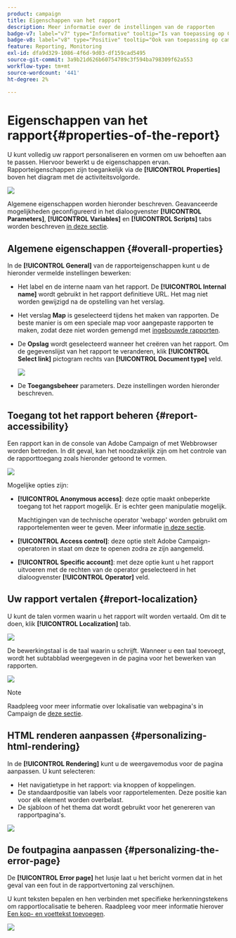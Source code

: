 ```yaml
---
product: campaign
title: Eigenschappen van het rapport
description: Meer informatie over de instellingen van de rapporten
badge-v7: label="v7" type="Informative" tooltip="Is van toepassing op Campaign Classic v7"
badge-v8: label="v8" type="Positive" tooltip="Ook van toepassing op campagne v8"
feature: Reporting, Monitoring
exl-id: dfa9d329-1086-4f6d-9d03-df159cad5495
source-git-commit: 3a9b21d626b60754789c3f594ba798309f62a553
workflow-type: tm+mt
source-wordcount: '441'
ht-degree: 2%

---
```


# Eigenschappen van het rapport{#properties-of-the-report}



U kunt volledig uw rapport personaliseren en vormen om uw behoeften aan te passen. Hiervoor bewerkt u de eigenschappen ervan. Rapporteigenschappen zijn toegankelijk via de **[!UICONTROL Properties]** boven het diagram met de activiteitsvolgorde.

![](assets/s_ncs_advuser_report_properties_01.png)

Algemene eigenschappen worden hieronder beschreven. Geavanceerde mogelijkheden geconfigureerd in het dialoogvenster **[!UICONTROL Parameters]**, **[!UICONTROL Variables]** en **[!UICONTROL Scripts]** tabs worden beschreven [in deze sectie](../../reporting/using/advanced-functionalities.md).

## Algemene eigenschappen {#overall-properties}

In de **[!UICONTROL General]** van de rapporteigenschappen kunt u de hieronder vermelde instellingen bewerken:

* Het label en de interne naam van het rapport. De **[!UICONTROL Internal name]** wordt gebruikt in het rapport definitieve URL. Het mag niet worden gewijzigd na de opstelling van het verslag.

* Het verslag **Map** is geselecteerd tijdens het maken van rapporten. De beste manier is om een speciale map voor aangepaste rapporten te maken, zodat deze niet worden gemengd met [ingebouwde rapporten](../../reporting/using/about-campaign-built-in-reports.md).

* De **Opslag** wordt geselecteerd wanneer het creëren van het rapport. Om de gegevenslijst van het rapport te veranderen, klik **[!UICONTROL Select link]** pictogram rechts van **[!UICONTROL Document type]** veld.

  ![](assets/s_ncs_advuser_report_properties_02.png)

* De **Toegangsbeheer** parameters. Deze instellingen worden hieronder beschreven.

## Toegang tot het rapport beheren {#report-accessibility}

Een rapport kan in de console van Adobe Campaign of met Webbrowser worden betreden. In dit geval, kan het noodzakelijk zijn om het controle van de rapporttoegang zoals hieronder getoond te vormen.

![](assets/s_ncs_advuser_report_properties_02b.png)

Mogelijke opties zijn:

* **[!UICONTROL Anonymous access]**: deze optie maakt onbeperkte toegang tot het rapport mogelijk. Er is echter geen manipulatie mogelijk.

  Machtigingen van de technische operator &#39;webapp&#39; worden gebruikt om rapportelementen weer te geven. Meer informatie [in deze sectie](../../platform/using/access-management-operators.md).

* **[!UICONTROL Access control]**: deze optie stelt Adobe Campaign-operatoren in staat om deze te openen zodra ze zijn aangemeld.
* **[!UICONTROL Specific account]**: met deze optie kunt u het rapport uitvoeren met de rechten van de operator geselecteerd in het dialoogvenster **[!UICONTROL Operator]** veld.

## Uw rapport vertalen {#report-localization}

U kunt de talen vormen waarin u het rapport wilt worden vertaald. Om dit te doen, klik **[!UICONTROL Localization]** tab.

![](assets/s_ncs_advuser_report_properties_06.png)

De bewerkingstaal is de taal waarin u schrijft. Wanneer u een taal toevoegt, wordt het subtabblad weergegeven in de pagina voor het bewerken van rapporten.

![](assets/s_ncs_advuser_report_properties_05a.png)

>[!NOTE]
>
>Raadpleeg voor meer informatie over lokalisatie van webpagina&#39;s in Campaign de [deze sectie](../../web/using/translating-a-web-form.md).

## HTML renderen aanpassen {#personalizing-html-rendering}

In de **[!UICONTROL Rendering]** kunt u de weergavemodus voor de pagina aanpassen. U kunt selecteren:

* Het navigatietype in het rapport: via knoppen of koppelingen.
* De standaardpositie van labels voor rapportelementen. Deze positie kan voor elk element worden overbelast.
* De sjabloon of het thema dat wordt gebruikt voor het genereren van rapportpagina&#39;s.

![](assets/s_ncs_advuser_report_properties_08.png)

## De foutpagina aanpassen {#personalizing-the-error-page}

De **[!UICONTROL Error page]** het lusje laat u het bericht vormen dat in het geval van een fout in de rapportvertoning zal verschijnen.

U kunt teksten bepalen en hen verbinden met specifieke herkenningstekens om rapportlocalisatie te beheren. Raadpleeg voor meer informatie hierover [Een kop- en voettekst toevoegen](../../reporting/using/element-layout.md#adding-a-header-and-a-footer).

![](assets/s_ncs_advuser_report_properties_11.png)
